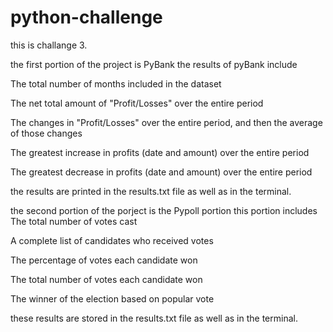 # python-challenge

this is challange 3. 

the first portion of the project is PyBank
the results of pyBank include 

The total number of months included in the dataset

The net total amount of "Profit/Losses" over the entire period

The changes in "Profit/Losses" over the entire period, and then the average of those changes

The greatest increase in profits (date and amount) over the entire period

The greatest decrease in profits (date and amount) over the entire period

the results are printed in the results.txt file as well as in the terminal. 


the second portion of the porject is the Pypoll portion
this portion includes 
The total number of votes cast

A complete list of candidates who received votes

The percentage of votes each candidate won

The total number of votes each candidate won

The winner of the election based on popular vote

these results are stored in the results.txt file as well as in the terminal. 
